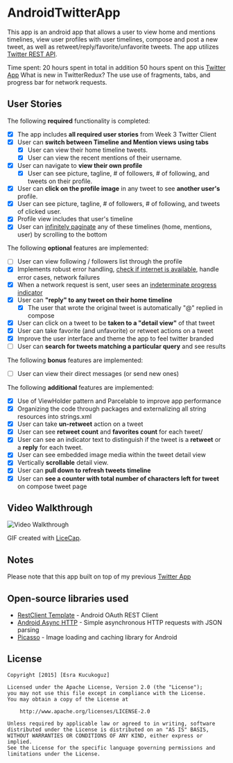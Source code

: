 # AndroidTwitterApp
This app is an android app that allows a user to view home and mentions timelines, view user profiles with user timelines, compose and post a new tweet, as well as retweet/reply/favorite/unfavorite tweets. The app utilizes [Twitter REST API](https://dev.twitter.com/rest/public).

Time spent: 20 hours spent in total in addition 50 hours spent on this [Twitter App](https://github.com/esrako/AndroidTwitterApp/) What is new in TwitterRedux? The use use of fragments, tabs, and progress bar for network requests.

## User Stories

The following **required** functionality is completed:

* [x] The app includes **all required user stories** from Week 3 Twitter Client
* [x] User can **switch between Timeline and Mention views using tabs**
  * [x] User can view their home timeline tweets.
  * [x] User can view the recent mentions of their username.
* [x] User can navigate to **view their own profile**
  * [x] User can see picture, tagline, # of followers, # of following, and tweets on their profile.
* [x] User can **click on the profile image** in any tweet to see **another user's** profile.
 * [x] User can see picture, tagline, # of followers, # of following, and tweets of clicked user.
 * [x] Profile view includes that user's timeline
* [x] User can [infinitely paginate](http://guides.codepath.com/android/Endless-Scrolling-with-AdapterViews) any of these timelines (home, mentions, user) by scrolling to the bottom

The following **optional** features are implemented:

* [ ] User can view following / followers list through the profile
* [x] Implements robust error handling, [check if internet is available](http://guides.codepath.com/android/Sending-and-Managing-Network-Requests#checking-for-network-connectivity), handle error cases, network failures
* [x] When a network request is sent, user sees an [indeterminate progress indicator](http://guides.codepath.com/android/Handling-ProgressBars#progress-within-actionbar)
* [x] User can **"reply" to any tweet on their home timeline**
  * [x] The user that wrote the original tweet is automatically "@" replied in compose
* [x] User can click on a tweet to be **taken to a "detail view"** of that tweet
 * [x] User can take favorite (and unfavorite) or retweet actions on a tweet
* [x] Improve the user interface and theme the app to feel twitter branded
* [ ] User can **search for tweets matching a particular query** and see results

The following **bonus** features are implemented:

* [ ] User can view their direct messages (or send new ones)

The following **additional** features are implemented:

* [x] Use of ViewHolder pattern and Parcelable to improve app performance
* [x] Organizing the code through packages and externalizing all string resources into strings.xml
* [x] User can take **un-retweet** action on a tweet
* [x] User can see **retweet count** and **favorites count** for each tweet/
* [x] User can see an indicator text to distinguish if the tweet is a **retweet** or a **reply** for each tweet.
* [x] User can see embedded image media within the tweet detail view
* [x] Vertically **scrollable** detail view. 
* [x] User can **pull down to refresh tweets timeline**
* [x] User can **see a counter with total number of characters left for tweet** on compose tweet page

## Video Walkthrough 

<img src='https://github.com/esrako/AndroidTwitterAppRedux/blob/master/project4_01.gif' title='Video Walkthrough' width='' alt='Video Walkthrough' />

GIF created with [LiceCap](http://www.cockos.com/licecap/).

## Notes

Please note that this app built on top of my previous [Twitter App](https://github.com/esrako/AndroidTwitterApp/)

## Open-source libraries used

- [RestClient Template](https://github.com/codepath/android-rest-client-template) - Android OAuth REST Client 
- [Android Async HTTP](https://github.com/loopj/android-async-http) - Simple asynchronous HTTP requests with JSON parsing
- [Picasso](http://square.github.io/picasso/) - Image loading and caching library for Android

## License

    Copyright [2015] [Esra Kucukoguz]

    Licensed under the Apache License, Version 2.0 (the "License");
    you may not use this file except in compliance with the License.
    You may obtain a copy of the License at

        http://www.apache.org/licenses/LICENSE-2.0

    Unless required by applicable law or agreed to in writing, software
    distributed under the License is distributed on an "AS IS" BASIS,
    WITHOUT WARRANTIES OR CONDITIONS OF ANY KIND, either express or implied.
    See the License for the specific language governing permissions and
    limitations under the License.
